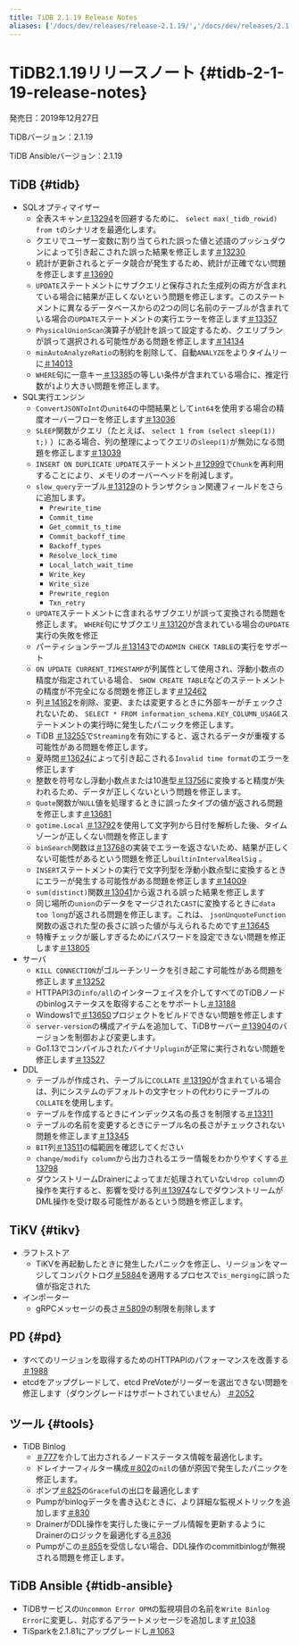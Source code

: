```yaml
---
title: TiDB 2.1.19 Release Notes
aliases: ['/docs/dev/releases/release-2.1.19/','/docs/dev/releases/2.1.19/']
---
```


# TiDB2.1.19リリースノート {#tidb-2-1-19-release-notes}

発売日：2019年12月27日

TiDBバージョン：2.1.19

TiDB Ansibleバージョン：2.1.19

## TiDB {#tidb}

-   SQLオプティマイザー
    -   全表スキャン[＃13294](https://github.com/pingcap/tidb/pull/13294)を回避するために、 `select max(_tidb_rowid) from t`のシナリオを最適化します。
    -   クエリでユーザー変数に割り当てられた誤った値と述語のプッシュダウンによって引き起こされた誤った結果を修正します[＃13230](https://github.com/pingcap/tidb/pull/13230)
    -   統計が更新されるとデータ競合が発生するため、統計が正確でない問題を修正します[＃13690](https://github.com/pingcap/tidb/pull/13690)
    -   `UPDATE`ステートメントにサブクエリと保存された生成列の両方が含まれている場合に結果が正しくないという問題を修正します。このステートメントに異なるデータベースからの2つの同じ名前のテーブルが含まれている場合の`UPDATE`ステートメントの実行エラーを修正します[＃13357](https://github.com/pingcap/tidb/pull/13357)
    -   `PhysicalUnionScan`演算子が統計を誤って設定するため、クエリプランが誤って選択される可能性がある問題を修正します[＃14134](https://github.com/pingcap/tidb/pull/14134)
    -   `minAutoAnalyzeRatio`の制約を削除して、自動`ANALYZE`をよりタイムリーに[＃14013](https://github.com/pingcap/tidb/pull/14013)
    -   `WHERE`句に一意キー[＃13385](https://github.com/pingcap/tidb/pull/13385)の等しい条件が含まれている場合に、推定行数が`1`より大きい問題を修正します。
-   SQL実行エンジン
    -   `ConvertJSONToInt`の`unit64`の中間結果として`int64`を使用する場合の精度オーバーフローを修正します[＃13036](https://github.com/pingcap/tidb/pull/13036)
    -   `SLEEP`関数がクエリ（たとえば、 `select 1 from (select sleep(1)) t;)` ）にある場合、列の整理によってクエリの`sleep(1)`が無効になる問題を修正します[＃13039](https://github.com/pingcap/tidb/pull/13039)
    -   `INSERT ON DUPLICATE UPDATE`ステートメント[＃12999](https://github.com/pingcap/tidb/pull/12999)で`Chunk`を再利用することにより、メモリのオーバーヘッドを削減します。
    -   `slow_query`テーブル[＃13129](https://github.com/pingcap/tidb/pull/13129)のトランザクション関連フィールドをさらに追加します。
        -   `Prewrite_time`
        -   `Commit_time`
        -   `Get_commit_ts_time`
        -   `Commit_backoff_time`
        -   `Backoff_types`
        -   `Resolve_lock_time`
        -   `Local_latch_wait_time`
        -   `Write_key`
        -   `Write_size`
        -   `Prewrite_region`
        -   `Txn_retry`
    -   `UPDATE`ステートメントに含まれるサブクエリが誤って変換される問題を修正します。 `WHERE`句にサブクエリ[＃13120](https://github.com/pingcap/tidb/pull/13120)が含まれている場合の`UPDATE`実行の失敗を修正
    -   パーティションテーブル[＃13143](https://github.com/pingcap/tidb/pull/13143)での`ADMIN CHECK TABLE`の実行をサポート
    -   `ON UPDATE CURRENT_TIMESTAMP`が列属性として使用され、浮動小数点の精度が指定されている場合、 `SHOW CREATE TABLE`などのステートメントの精度が不完全になる問題を修正します[＃12462](https://github.com/pingcap/tidb/pull/12462)
    -   列[＃14162](https://github.com/pingcap/tidb/pull/14162)を削除、変更、または変更するときに外部キーがチェックされないため、 `SELECT * FROM information_schema.KEY_COLUMN_USAGE`ステートメントの実行時に発生したパニックを修正します。
    -   TiDB [＃13255](https://github.com/pingcap/tidb/pull/13255)で`Streaming`を有効にすると、返されるデータが重複する可能性がある問題を修正します。
    -   夏時間[＃13624](https://github.com/pingcap/tidb/pull/13624)によって引き起こされる`Invalid time format`のエラーを修正します
    -   整数を符号なし浮動小数点または10進型[＃13756](https://github.com/pingcap/tidb/pull/13756)に変換すると精度が失われるため、データが正しくないという問題を修正します。
    -   `Quote`関数が`NULL`値を処理するときに誤ったタイプの値が返される問題を修正します[＃13681](https://github.com/pingcap/tidb/pull/13681)
    -   `gotime.Local` [＃13792](https://github.com/pingcap/tidb/pull/13792)を使用して文字列から日付を解析した後、タイムゾーンが正しくない問題を修正します
    -   `binSearch`関数は[＃13768](https://github.com/pingcap/tidb/pull/13768)の実装でエラーを返さないため、結果が正しくない可能性があるという問題を修正し`builtinIntervalRealSig` 。
    -   `INSERT`ステートメントの実行で文字列型を浮動小数点型に変換するときにエラーが発生する可能性がある問題を修正します[＃14009](https://github.com/pingcap/tidb/pull/14009)
    -   `sum(distinct)`関数[＃13041](https://github.com/pingcap/tidb/pull/13041)から返される誤った結果を修正します
    -   同じ場所の`union`のデータをマージされた`CAST`に変換するときに`data too long`が返される問題を修正します。これは、 `jsonUnquoteFunction`関数の返された型の長さに誤った値が与えられるためです[＃13645](https://github.com/pingcap/tidb/pull/13645)
    -   特権チェックが厳しすぎるためにパスワードを設定できない問題を修正します[＃13805](https://github.com/pingcap/tidb/pull/13805)
-   サーバ
    -   `KILL CONNECTION`がゴルーチンリークを引き起こす可能性がある問題を修正します[＃13252](https://github.com/pingcap/tidb/pull/13252)
    -   HTTPAPI3の`info/all`のインターフェイスを介してすべてのTiDBノードのbinlogステータスを取得することをサポートし[＃13188](https://github.com/pingcap/tidb/pull/13188)
    -   Windows1で[＃13650](https://github.com/pingcap/tidb/pull/13650)プロジェクトをビルドできない問題を修正します
    -   `server-version`の構成アイテムを追加して、TiDBサーバー[＃13904](https://github.com/pingcap/tidb/pull/13904)のバージョンを制御および変更します。
    -   Go1.13でコンパイルされたバイナリ`plugin`が正常に実行されない問題を修正します[＃13527](https://github.com/pingcap/tidb/pull/13527)
-   DDL
    -   テーブルが作成され、テーブルに`COLLATE` [＃13190](https://github.com/pingcap/tidb/pull/13190)が含まれている場合は、列にシステムのデフォルトの文字セットの代わりにテーブルの`COLLATE`を使用します。
    -   テーブルを作成するときにインデックス名の長さを制限する[＃13311](https://github.com/pingcap/tidb/pull/13311)
    -   テーブルの名前を変更するときにテーブル名の長さがチェックされない問題を修正します[＃13345](https://github.com/pingcap/tidb/pull/13345)
    -   `BIT`列[＃13511](https://github.com/pingcap/tidb/pull/13511)の幅範囲を確認してください
    -   `change/modify column`から出力されるエラー情報をわかりやすくする[＃13798](https://github.com/pingcap/tidb/pull/13798)
    -   ダウンストリームDrainerによってまだ処理されていない`drop column`の操作を実行すると、影響を受ける列[＃13974](https://github.com/pingcap/tidb/pull/13974)なしでダウンストリームがDML操作を受け取る可能性があるという問題を修正します。

## TiKV {#tikv}

-   ラフトストア
    -   TiKVを再起動したときに発生したパニックを修正し、リージョンをマージしてコンパクトログ[＃5884](https://github.com/tikv/tikv/pull/5884)を適用するプロセスで`is_merging`に誤った値が指定された
-   インポーター
    -   gRPCメッセージの長さ[＃5809](https://github.com/tikv/tikv/pull/5809)の制限を削除します

## PD {#pd}

-   すべてのリージョンを取得するためのHTTPAPIのパフォーマンスを改善する[＃1988](https://github.com/pingcap/pd/pull/1988)
-   etcdをアップグレードして、etcd PreVoteがリーダーを選出できない問題を修正します（ダウングレードはサポートされていません） [＃2052](https://github.com/pingcap/pd/pull/2052)

## ツール {#tools}

-   TiDB Binlog
    -   [＃777](https://github.com/pingcap/tidb-binlog/pull/777)を介して出力されるノードステータス情報を最適化します。
    -   ドレイナーフィルター構成[＃802](https://github.com/pingcap/tidb-binlog/pull/802)の`nil`の値が原因で発生したパニックを修正します。
    -   ポンプ[＃825](https://github.com/pingcap/tidb-binlog/pull/825)の`Graceful`の出口を最適化します
    -   Pumpがbinlogデータを書き込むときに、より詳細な監視メトリックを追加します[＃830](https://github.com/pingcap/tidb-binlog/pull/830)
    -   DrainerがDDL操作を実行した後にテーブル情報を更新するようにDrainerのロジックを最適化する[＃836](https://github.com/pingcap/tidb-binlog/pull/836)
    -   Pumpがこの[＃855](https://github.com/pingcap/tidb-binlog/pull/855)を受信しない場合、DDL操作のcommitbinlogが無視される問題を修正します。

## TiDB Ansible {#tidb-ansible}

-   TiDBサービスの`Uncommon Error OPM`の監視項目の名前を`Write Binlog Error`に変更し、対応するアラートメッセージを追加します[＃1038](https://github.com/pingcap/tidb-ansible/pull/1038)
-   TiSparkを2.1.81にアップグレードし[＃1063](https://github.com/pingcap/tidb-ansible/pull/1063)
